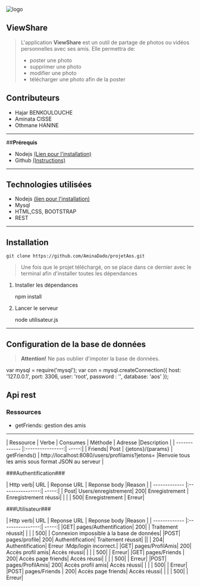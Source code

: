 ![logo](https://hal.archives-ouvertes.fr/UNIV-PARIS-SACLAY/public/logo_UP_saclay_final.png)

## **ViewShare**

> L'application  **ViewShare**  est un outil de partage de photos ou vidéos personnelles avec ses amis. Elle permettra de:
 >- <i class="icon-file"></i> poster une photo
> - <i class="icon-trash"></i>supprimer une photo
 >- <i class="icon-pencil"></i> modifier une photo
 >- <i class="icon-upload"></i>télécharger une photo afin de la poster


## **Contributeurs**

 - Hajar BENKOULOUCHE
 - Aminata CISSE
 - Othmane HANINE


----------
##**Prérequis**
 - Nodejs [(Lien pour l'installation)](https://nodejs.org/en/)
 - Github [(Instructions)](https://git-scm.com/downloads)

----------
## **Technologies utilisées**


 - Nodejs [(lien pour l'installation)](https://nodejs.org/en/)
 - Mysql
 - HTML,CSS, BOOTSTRAP
 - REST


----------
## **Installation**

    git clone https://github.com/AminaDado/projetAos.git
>Une fois que le projet téléchargé, on se place dans ce dernier avec le terminal afin d'installer toutes les dépendances

 1. Installer les dépendances
 
    npm install
    

 2. Lancer le serveur
 
    node utilisateur.js

----------
## **Configuration de la base de données**
> **Attention!** Ne pas oublier d'impoter la base de données.
   

   var mysql = require('mysql');
var con = mysql.createConnection({
    host: '127.0.0.1',
    port: 3306,
	user: 'root',
	password : '',
    database: 'aos'
});

## **Api rest**
### Ressources ##

 - getFriends: gestion des amis
----------


 
 | Ressource | Verbe          | Consumes  | Méthode  | Adresse  |Description |
| ------------- |:----------------:| -----:|
| Friends| Post | {jetons}/{params} | getFriends()  | http://localhost:8080/users/profilamis?jetons= |Renvoie tous les amis sous format JSON au serveur |

###Authentification###

| Http verb| URL        | Reponse URL  | Reponse body  |Reason |
| ------------- |:----------------:| -----:|
| Post| Users/enregistrement| 200| Enregistrement | Enregistrement réussi|
| | | 500| Enregistrement | Erreur|

###Utilisateur###

| Http verb| URL        | Reponse URL  | Reponse body  |Reason |
| ------------- |:----------------:| -----:|
|GET| pages/Authentification| 200| | Traitement réussit|
| | | 500|  | Connexion impossible à la base de données|
|POST| pages/profile| 200| Authentification| Traitement réussit|
|| | 204| Authentification| Erreur :Mdp/login incorrect.|
|GET| pages/ProfilAmis| 200| Accès profil amis| Accès réussi|
| | | 500|  | Erreur|
|GET| pages/Friends | 200| Accès page friends| Accès réussi|
| | | 500|  | Erreur|
|POST| pages/ProfilAmis| 200| Accès profil amis| Accès réussi|
| | | 500|  | Erreur|
|POST| pages/Friends | 200| Accès page friends| Accès réussi|
| | | 500|  | Erreur|
 

